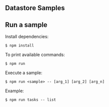 ## Datastore Samples

## Run a sample

Install dependencies:

```
$ npm install
```

To print available commands:

```
$ npm run
```

Execute a sample:

```
$ npm run <sample> -- [arg_1] [arg_2] [arg_n]
```

Example:

```
$ npm run tasks -- list
```